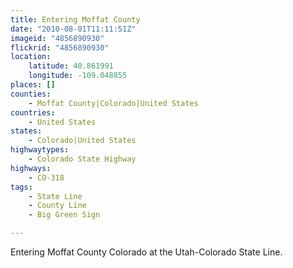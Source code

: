 ```yaml
---
title: Entering Moffat County
date: "2010-08-01T11:11:51Z"
imageid: "4856890930"
flickrid: "4856890930"
location:
    latitude: 40.861991
    longitude: -109.048855
places: []
counties:
    - Moffat County|Colorado|United States
countries:
    - United States
states:
    - Colorado|United States
highwaytypes:
    - Colorado State Highway
highways:
    - CO-318
tags:
    - State Line
    - County Line
    - Big Green Sign

---
```

Entering Moffat County Colorado at the Utah-Colorado State Line.